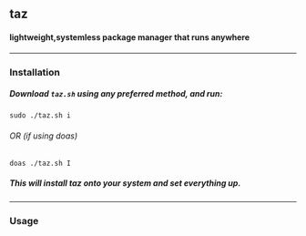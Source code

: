 ## taz
#### lightweight,systemless package manager that runs anywhere 
--------------
### Installation
##### Download `taz.sh` using any preferred method, and run:

  `sudo ./taz.sh i`

######  OR *(if using doas)*

  `doas ./taz.sh I`

##### This will install taz onto your system and set everything up.
---------------
### Usage
